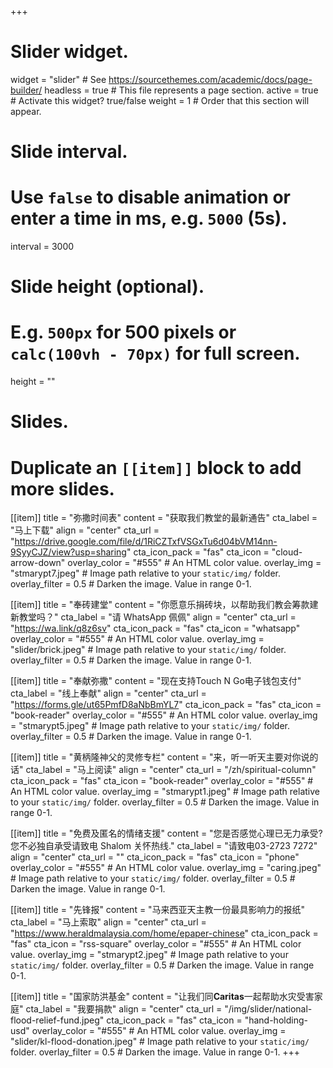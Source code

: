 +++
# Slider widget.
widget = "slider"  # See https://sourcethemes.com/academic/docs/page-builder/
headless = true  # This file represents a page section.
active = true  # Activate this widget? true/false
weight = 1  # Order that this section will appear.

# Slide interval.
# Use `false` to disable animation or enter a time in ms, e.g. `5000` (5s).
interval = 3000

# Slide height (optional).
# E.g. `500px` for 500 pixels or `calc(100vh - 70px)` for full screen.
height = ""

# Slides.
# Duplicate an `[[item]]` block to add more slides.
[[item]]
  title = "弥撒时间表"
  content = "获取我们教堂的最新通告"
  cta_label = "马上下载"
  align = "center"
  cta_url = "https://drive.google.com/file/d/1RiCZTxfVSGxTu6d04bVM14nn-9SyyCJZ/view?usp=sharing"
  cta_icon_pack = "fas"
  cta_icon = "cloud-arrow-down"
  overlay_color = "#555"  # An HTML color value.
  overlay_img = "stmarypt7.jpeg"  # Image path relative to your `static/img/` folder.
  overlay_filter = 0.5  # Darken the image. Value in range 0-1.

[[item]]
  title = "奉砖建堂"
  content = "你愿意乐捐砖块，以帮助我们教会筹款建新教堂吗？"
  cta_label = "请 WhatsApp 佩佩"
  align = "center"
  cta_url = "https://wa.link/q8z6sv"
  cta_icon_pack = "fas"
  cta_icon = "whatsapp"
  overlay_color = "#555"  # An HTML color value.
  overlay_img = "slider/brick.jpeg"  # Image path relative to your `static/img/` folder.
  overlay_filter = 0.5  # Darken the image. Value in range 0-1.

[[item]]
  title = "奉献弥撒"
  content = "现在支持Touch N Go电子钱包支付"
  cta_label = "线上奉献"
  align = "center"
  cta_url = "https://forms.gle/ut65PmfD8aNbBmYL7"
  cta_icon_pack = "fas"
  cta_icon = "book-reader"
  overlay_color = "#555"  # An HTML color value.
  overlay_img = "stmarypt5.jpeg"  # Image path relative to your `static/img/` folder.
  overlay_filter = 0.5  # Darken the image. Value in range 0-1.

[[item]]
  title = "黄柄隆神父的灵修专栏"
  content = "来，听一听天主要对你说的话"
  cta_label = "马上阅读"
  align = "center"
  cta_url = "/zh/spiritual-column"
  cta_icon_pack = "fas"
  cta_icon = "book-reader"
  overlay_color = "#555"  # An HTML color value.
  overlay_img = "stmarypt1.jpeg"  # Image path relative to your `static/img/` folder.
  overlay_filter = 0.5  # Darken the image. Value in range 0-1.

[[item]]
  title = "免费及匿名的情绪支援"
  content = "您是否感觉心理已无力承受?您不必独自承受请致电 Shalom 关怀热线."
  cta_label = "请致电03-2723 7272"
  align = "center"
  cta_url = ""
  cta_icon_pack = "fas"
  cta_icon = "phone"
  overlay_color = "#555"  # An HTML color value.
  overlay_img = "caring.jpeg"  # Image path relative to your `static/img/` folder.
  overlay_filter = 0.5  # Darken the image. Value in range 0-1.

[[item]]
  title = "先锋报"
  content = "马来西亚天主教一份最具影响力的报纸"
  cta_label = "马上索取"
  align = "center"
  cta_url = "https://www.heraldmalaysia.com/home/epaper-chinese"
  cta_icon_pack = "fas"
  cta_icon = "rss-square"
  overlay_color = "#555"  # An HTML color value.
  overlay_img = "stmarypt2.jpeg"  # Image path relative to your `static/img/` folder.
  overlay_filter = 0.5  # Darken the image. Value in range 0-1.

[[item]]
  title = "国家防洪基金"
  content = "让我们同**Caritas**一起帮助水灾受害家庭"
  cta_label = "我要捐款"
  align = "center"
  cta_url = "/img/slider/national-flood-relief-fund.jpeg"
  cta_icon_pack = "fas"
  cta_icon = "hand-holding-usd"
  overlay_color = "#555"  # An HTML color value.
  overlay_img = "slider/kl-flood-donation.jpeg"  # Image path relative to your `static/img/` folder.
  overlay_filter = 0.5  # Darken the image. Value in range 0-1.
+++
